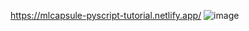 

https://mlcapsule-pyscript-tutorial.netlify.app/
![image](https://user-images.githubusercontent.com/72400676/169427900-a4f895d1-cc27-469b-bd0a-9446552b9d93.png)
